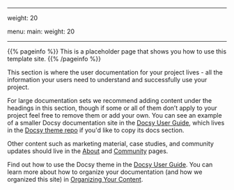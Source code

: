 
---

weight: 20

menu:
  main:
    weight: 20
     


---

{{% pageinfo %}}
This is a placeholder page that shows you how to use this template site.
{{% /pageinfo %}}


This section is where the user documentation for your project lives - all the information your users need to understand and successfully use your project. 

For large documentation sets we recommend adding content under the headings in this section, though if some or all of them don’t apply to your project feel free to remove them or add your own. You can see an example of a smaller Docsy documentation site in the [Docsy User Guide](https://docsy.dev/docs/), which lives in the [Docsy theme repo](https://github.com/google/docsy/tree/master/userguide) if you'd like to copy its docs section. 

Other content such as marketing material, case studies, and community updates should live in the [About](/about/) and [Community](/community/) pages.

Find out how to use the Docsy theme in the [Docsy User Guide](https://docsy.dev/docs/). You can learn more about how to organize your documentation (and how we organized this site) in [Organizing Your Content](https://docsy.dev/docs/best-practices/organizing-content/).



